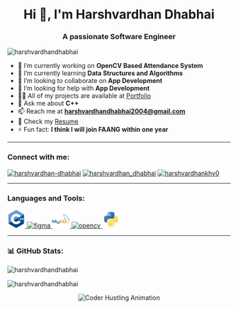 <h1 align="center">Hi 👋, I'm Harshvardhan Dhabhai</h1>
<h3 align="center">A passionate Software Engineer</h3>

<p align="left"> 
  <img src="https://komarev.com/ghpvc/?username=harshvardhandhabhai&label=Profile%20views&color=0e75b6&style=flat" alt="harshvardhandhabhai" /> 
</p>

- 🔭 I’m currently working on **OpenCV Based Attendance System**  
- 🌱 I’m currently learning **Data Structures and Algorithms**  
- 👯 I’m looking to collaborate on **App Development**  
- 🤝 I’m looking for help with **App Development**  
- 👨‍💻 All of my projects are available at [Portfolio](https://elegant-figolla-9f5080.netlify.app/)  
- 💬 Ask me about **C++**  
- 📫 Reach me at **harshvardhandhabhai2004@gmail.com**  
- 📄 Check my [Resume](https://drive.google.com/file/d/1lzD2lSQ_Ms-nCDEHimI7_gyc9tzuyeWU/view)  
- ⚡ Fun fact: **I think I will join FAANG within one year**  

---

<h3 align="left">Connect with me:</h3>
<p align="left">
<a href="https://linkedin.com/in/harshvardhan-dhabhai" target="blank"><img align="center" src="https://raw.githubusercontent.com/rahuldkjain/github-profile-readme-generator/master/src/images/icons/Social/linked-in-alt.svg" alt="harshvardhan-dhabhai" height="30" width="40" /></a>
<a href="https://www.leetcode.com/harshvardhan_dhabhai" target="blank"><img align="center" src="https://raw.githubusercontent.com/rahuldkjain/github-profile-readme-generator/master/src/images/icons/Social/leet-code.svg" alt="harshvardhan_dhabhai" height="30" width="40" /></a>
<a href="https://auth.geeksforgeeks.org/user/harshvardhankhy0" target="blank"><img align="center" src="https://raw.githubusercontent.com/rahuldkjain/github-profile-readme-generator/master/src/images/icons/Social/geeks-for-geeks.svg" alt="harshvardhankhy0" height="30" width="40" /></a>
</p>

---

<h3 align="left">Languages and Tools:</h3>
<p align="left"> 
  <a href="https://www.w3schools.com/cpp/" target="_blank"> <img src="https://raw.githubusercontent.com/devicons/devicon/master/icons/cplusplus/cplusplus-original.svg" alt="cplusplus" width="40" height="40"/> </a> 
  <a href="https://www.figma.com/" target="_blank"> <img src="https://www.vectorlogo.zone/logos/figma/figma-icon.svg" alt="figma" width="40" height="40"/> </a> 
  <a href="https://www.mysql.com/" target="_blank"> <img src="https://raw.githubusercontent.com/devicons/devicon/master/icons/mysql/mysql-original-wordmark.svg" alt="mysql" width="40" height="40"/> </a> 
  <a href="https://opencv.org/" target="_blank"> <img src="https://www.vectorlogo.zone/logos/opencv/opencv-icon.svg" alt="opencv" width="40" height="40"/> </a> 
  <a href="https://www.python.org" target="_blank"> <img src="https://raw.githubusercontent.com/devicons/devicon/master/icons/python/python-original.svg" alt="python" width="40" height="40"/> </a> 
</p>

---

<h3 align="left">📊 GitHub Stats:</h3>

<p><img align="center" src="https://github-readme-stats.vercel.app/api/top-langs?username=harshvardhandhabhai&show_icons=true&locale=en&layout=compact" alt="harshvardhandhabhai" /></p>

<p><img align="center" src="https://github-readme-streak-stats.herokuapp.com/?user=harshvardhandhabhai&" alt="harshvardhandhabhai" /></p>


<p align="center">
  <img src="https://media.giphy.com/media/L1R1tvI9svkIWwpVYr/giphy.gif" width="600" height="300" alt="Coder Hustling Animation">
</p>

</p>
